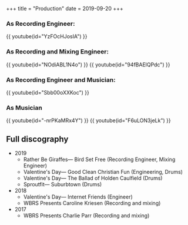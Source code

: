 +++
title = "Production"
date = 2019-09-20
+++
### As Recording Engineer:
{{ youtube(id="YzFOcHJosIA") }}


### As Recording and Mixing Engineer:
{{ youtube(id="NOdiABL1N4o") }}
{{ youtube(id="94fBAElQPdc") }}

### As Recording Engineer and Musician:
{{ youtube(id="Sbb00oXXKoc") }}

### As Musician
{{ youtube(id="-nrPKaMRx4Y") }}
{{ youtube(id="F6uLON3jeLk") }}

## Full discography
- 2019
    - Rather Be Giraffes— Bird Set Free (Recording Engineer, Mixing Engineer)
    - Valentine's Day— Good Clean Christian Fun (Engineering, Drums)
    - Valentine's Day— The Ballad of Holden Caulfield (Drums)
    - Sproutfit— Suburbtown (Drums)
- 2018
    - Valentine's Day— Internet Friends (Engineer)
    - WBRS Presents Caroline Kriesen (Recording and mixing)
- 2017
    - WBRS Presents Charlie Parr (Recording and mixing)